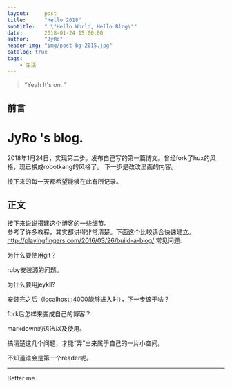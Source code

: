 ```yaml
---
layout:     post
title:      "Hello 2018"
subtitle:   " \"Hello World, Hello Blog\""
date:       2018-01-24 15:00:00
author:     "JyRo"
header-img: "img/post-bg-2015.jpg"
catalog: true
tags:
    - 生活
---
```


> “Yeah It's on. ”


## 前言

# JyRo 's blog. #

2018年1月24日，实现第二步。发布自己写的第一篇博文。曾经fork了hux的风格，现已换成robotkang的风格了。
下一步是改改里面的内容。

接下来的每一天都希望能够在此有所记录。


## 正文

接下来说说搭建这个博客的一些细节。  
参考了许多教程，其实都讲得非常清楚。下面这个比较适合快速建立。
http://playingfingers.com/2016/03/26/build-a-blog/
常见问题:

为什么要使用git？

ruby安装源的问题。

为什么要用jeykll?

安装完之后（localhost::4000能够进入时），下一步该干啥？

fork后怎样来变成自己的博客？

markdown的语法以及使用。

搞清楚这几个问题，才能“弄”出来属于自己的一片小空间。

不知道谁会是第一个reader呢。





---


Better me.



